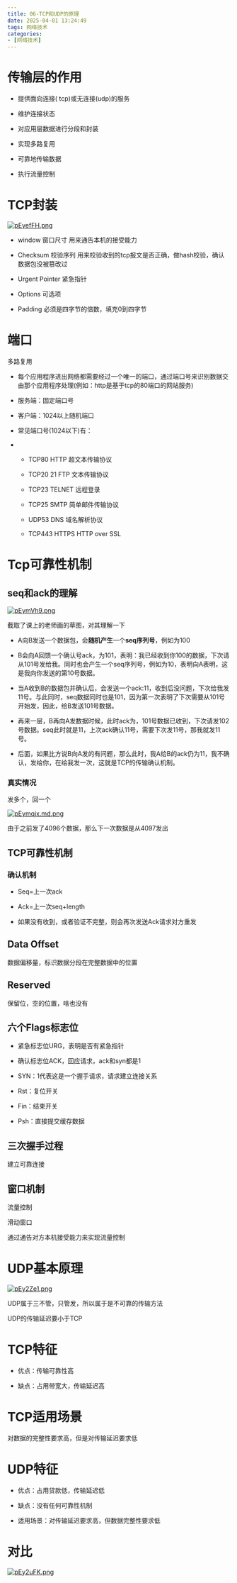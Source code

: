 ```yaml
---
title: 06-TCP和UDP的原理
date: 2025-04-01 13:24:49
tags: 网络技术
categories: 
- [网络技术]
---
```


# 传输层的作用
<!-- more -->
- 提供面向连接(   tcp)或无连接(udp)的服务

- 维护连接状态

- 对应用层数据进行分段和封装

- 实现多路复用

- 可靠地传输数据

- 执行流量控制

# TCP封装

[![pEyefFH.png](https://s21.ax1x.com/2025/04/01/pEyefFH.png)](https://imgse.com/i/pEyefFH)

- window 窗口尺寸 用来通告本机的接受能力

- Checksum 校验序列 用来校验收到的tcp报文是否正确，做hash校验，确认数据包没被篡改过

- Urgent Pointer 紧急指针

- Options 可选项

- Padding 必须是四字节的倍数，填充0到四字节

# 端口

多路复用

- 每个应用程序进出网络都需要经过一个唯一的端口，通过端口号来识别数据交由那个应用程序处理(例如：http是基于tcp的80端口的网站服务)

- 服务端：固定端口号

- 客户端：1024以上随机端口

- 常见端口号(1024以下)有：

- - TCP80 HTTP 超文本传输协议
  
  - TCP20 21 FTP 文本传输协议
  
  - TCP23 TELNET 远程登录
  
  - TCP25 SMTP 简单邮件传输协议
  
  - UDP53 DNS 域名解析协议
  
  - TCP443 HTTPS HTTP over SSL

# Tcp可靠性机制

## seq和ack的理解

[![pEymVh9.png](https://s21.ax1x.com/2025/04/01/pEymVh9.png)](https://imgse.com/i/pEymVh9)

截取了课上的老师画的草图，对其理解一下

- A向B发送一个数据包，会**随机产生**一个**seq序列号**，例如为100

- B会向A回馈一个确认号ack，为101，表明：我已经收到你100的数据，下次请从101号发给我。同时也会产生一个seq序列号，例如为10，表明向A表明，这是我向你发送的第10号数据。

- 当A收到B的数据包并确认后，会发送一个ack:11，收到后没问题，下次给我发11号。与此同时，seq数据同时也是101，因为第一次表明了下次需要从101号开始发，因此，给B发送101号数据。

- 再来一层，B再向A发数据时候，此时ack为，101号数据已收到，下次请发102号数据。seq此时就是11，上次ack确认11号，需要下次发11号，那我就发11号。

- 后面，如果比方说B向A发的有问题，那么此时，我A给B的ack仍为11，我不确认，发给你，在给我发一次，这就是TCP的传输确认机制。

### 真实情况

发多个，回一个

[![pEymqjx.md.png](https://s21.ax1x.com/2025/04/01/pEymqjx.md.png)](https://imgse.com/i/pEymqjx)

由于之前发了4096个数据，那么下一次数据是从4097发出

## TCP可靠性机制

### 确认机制

- Seq=上一次ack

- Ack=上一次seq+length

- 如果没有收到，或者验证不完整，则会再次发送Ack请求对方重发

## Data Offset

 数据偏移量，标识数据分段在完整数据中的位置

## Reserved

保留位，空的位置，啥也没有

## 六个Flags标志位

- 紧急标志位URG，表明是否有紧急指针

- 确认标志位ACK，回应请求，ack和syn都是1

- SYN：1代表这是一个握手请求，请求建立连接关系

- Rst：复位开关

- Fin：结束开关

- Psh：直接提交缓存数据

## 三次握手过程

建立可靠连接

## 窗口机制

流量控制

滑动窗口

通过通告对方本机接受能力来实现流量控制

# UDP基本原理

[![pEy2Ze1.png](https://s21.ax1x.com/2025/04/02/pEy2Ze1.png)](https://imgse.com/i/pEy2Ze1)

UDP属于三不管，只管发，所以属于是不可靠的传输方法

UDP的传输延迟要小于TCP

# TCP特征

- 优点：传输可靠性高

- 缺点：占用带宽大，传输延迟高

# TCP适用场景

对数据的完整性要求高，但是对传输延迟要求低

# UDP特征

- 优点：占用贷款低，传输延迟低

- 缺点：没有任何可靠性机制

- 适用场景：对传输延迟要求高，但数据完整性要求低

# 对比

[![pEy2uFK.png](https://s21.ax1x.com/2025/04/02/pEy2uFK.png)](https://imgse.com/i/pEy2uFK)
